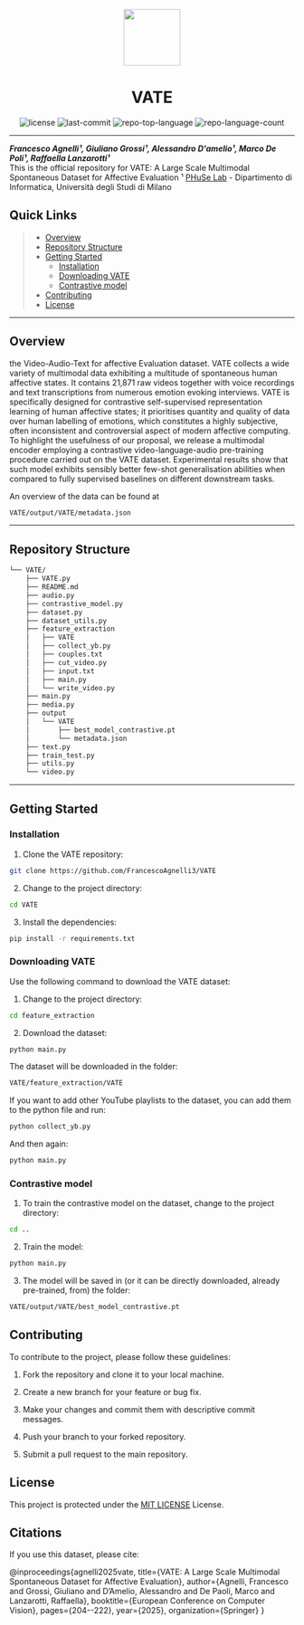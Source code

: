 <p align="center">
  <img src="https://cdn-icons-png.flaticon.com/512/6295/6295417.png" width="100" />
</p>
<p align="center">
    <h1 align="center">VATE</h1>
</p>
<p align="center">
	<img src="https://img.shields.io/github/license/FrancescoAgnelli3/VATE?style=flat&color=0080ff" alt="license">
	<img src="https://img.shields.io/github/last-commit/FrancescoAgnelli3/VATE?style=flat&logo=git&logoColor=white&color=0080ff" alt="last-commit">
	<img src="https://img.shields.io/github/languages/top/FrancescoAgnelli3/VATE?style=flat&color=0080ff" alt="repo-top-language">
	<img src="https://img.shields.io/github/languages/count/FrancescoAgnelli3/VATE?style=flat&color=0080ff" alt="repo-language-count">
<p>
<hr>

***Francesco Agnelli¹, Giuliano Grossi¹, Alessandro D'amelio¹, Marco De Poli¹, Raffaella Lanzarotti¹***  
This is the official repository for VATE: A Large Scale Multimodal Spontaneous Dataset for Affective Evaluation
¹ [PHuSe Lab](https://phuselab.di.unimi.it) - Dipartimento di Informatica, Università degli Studi di Milano 

##  Quick Links

> - [ Overview](#-overview)
> - [ Repository Structure](#-repository-structure)
> - [ Getting Started](#-getting-started)
>   - [ Installation](#-installation)
>   - [ Downloading VATE](#-downloading-VATE)
>   - [ Contrastive model](#-contrastive-model)
> - [ Contributing](#-contributing)
> - [ License](#-license)

---

##  Overview

the Video-Audio-Text for affective Evaluation dataset. VATE collects a wide variety of multimodal data exhibiting a multitude of spontaneous human affective states. It contains 21,871 raw videos together with voice recordings and text transcriptions from numerous emotion evoking interviews. VATE is specifically designed for contrastive self-supervised representation learning of human affective states; it prioritises quantity and quality of data over human labelling of emotions, which constitutes a highly subjective, often inconsistent and controversial aspect of modern affective computing. To highlight the usefulness of our proposal, we release a multimodal encoder employing a contrastive video-language-audio pre-training procedure carried out on the VATE dataset. Experimental results show that such model exhibits sensibly better few-shot generalisation abilities when compared to fully supervised baselines on different downstream tasks.

An overview of the data can be found at

```sh
VATE/output/VATE/metadata.json
```

---

##  Repository Structure

```sh
└── VATE/
    ├── VATE.py
    ├── README.md
    ├── audio.py
    ├── contrastive_model.py
    ├── dataset.py
    ├── dataset_utils.py
    ├── feature_extraction
    │   ├── VATE
    │   ├── collect_yb.py
    │   ├── couples.txt
    │   ├── cut_video.py
    │   ├── input.txt
    │   ├── main.py
    │   └── write_video.py
    ├── main.py
    ├── media.py
    ├── output
    │   └── VATE
    │       ├── best_model_contrastive.pt
    │       └── metadata.json
    ├── text.py
    ├── train_test.py
    ├── utils.py
    └── video.py
```

---

##  Getting Started


###  Installation

1. Clone the VATE repository:

```sh
git clone https://github.com/FrancescoAgnelli3/VATE
```

2. Change to the project directory:

```sh
cd VATE
```

3. Install the dependencies:

```sh
pip install -r requirements.txt
```

###  Downloading VATE

Use the following command to download the VATE dataset:

1. Change to the project directory:

```sh
cd feature_extraction
```

2. Download the dataset:

```sh
python main.py
```

The dataset will be downloaded in the folder:

```sh
VATE/feature_extraction/VATE
```

If you want to add other YouTube playlists to the dataset, you can add them to the python file and run: 

```sh
python collect_yb.py
```

And then again:

```sh
python main.py
```

###  Contrastive model

1. To train the contrastive model on the dataset, change to the project directory:

```sh
cd ..
```

2. Train the model:

```sh
python main.py
```

3. The model will be saved in (or it can be directly downloaded, already pre-trained, from) the folder:

```sh
VATE/output/VATE/best_model_contrastive.pt
```

## Contributing

To contribute to the project, please follow these guidelines:

1. Fork the repository and clone it to your local machine.

2. Create a new branch for your feature or bug fix.

3. Make your changes and commit them with descriptive commit messages.

4. Push your branch to your forked repository.

5. Submit a pull request to the main repository.

<!-- 
##  Contributing

Contributions are welcome! Here are several ways you can contribute:

- **[Submit Pull Requests](https://github.com/FrancescoAgnelli3/VATE/blob/main/CONTRIBUTING.md)**: Review open PRs, and submit your own PRs.
- **[Join the Discussions](https://github.com/FrancescoAgnelli3/VATE/discussions)**: Share your insights, provide feedback, or ask questions.
- **[Report Issues](https://github.com/FrancescoAgnelli3/VATE/issues)**: Submit bugs found or log feature requests for VATE.

<details closed>
    <summary>Contributing Guidelines</summary>

1. **Fork the Repository**: Start by forking the project repository to your GitHub account.
2. **Clone Locally**: Clone the forked repository to your local machine using a Git client.
   ```sh
   git clone https://github.com/FrancescoAgnelli3/VATE
   ```
3. **Create a New Branch**: Always work on a new branch, giving it a descriptive name.
   ```sh
   git checkout -b new-feature-x
   ```
4. **Make Your Changes**: Develop and test your changes locally.
5. **Commit Your Changes**: Commit with a clear message describing your updates.
   ```sh
   git commit -m 'Implemented new feature x.'
   ```
6. **Push to GitHub**: Push the changes to your forked repository.
   ```sh
   git push origin new-feature-x
   ```
7. **Submit a Pull Request**: Create a PR against the original project repository. Clearly describe the changes and their motivations.

Once your PR is reviewed and approved, it will be merged into the main branch.

</details>

--- -->

##  License

This project is protected under the [MIT LICENSE](https://choosealicense.com/licenses/mit/) License.

##  Citations

If you use this dataset, please cite:

@inproceedings{agnelli2025vate,
  title={VATE: A Large Scale Multimodal Spontaneous Dataset for Affective Evaluation},
  author={Agnelli, Francesco and Grossi, Giuliano and D’Amelio, Alessandro and De Paoli, Marco and Lanzarotti, Raffaella},
  booktitle={European Conference on Computer Vision},
  pages={204--222},
  year={2025},
  organization={Springer}
}

